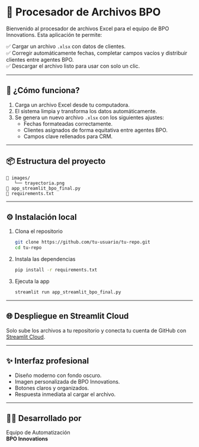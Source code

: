 
# 📁 Procesador de Archivos BPO

Bienvenido al procesador de archivos Excel para el equipo de BPO Innovations. Esta aplicación te permite:

✅ Cargar un archivo `.xlsx` con datos de clientes.  
✅ Corregir automáticamente fechas, completar campos vacíos y distribuir clientes entre agentes BPO.  
✅ Descargar el archivo listo para usar con solo un clic.

---

## 🚀 ¿Cómo funciona?

1. Carga un archivo Excel desde tu computadora.
2. El sistema limpia y transforma los datos automáticamente.
3. Se genera un nuevo archivo `.xlsx` con los siguientes ajustes:
   - Fechas formateadas correctamente.
   - Clientes asignados de forma equitativa entre agentes BPO.
   - Campos clave rellenados para CRM.

---

## 📦 Estructura del proyecto

```
📁 images/
   └── trayectoria.png
📄 app_streamlit_bpo_final.py
📄 requirements.txt
```

---

## ⚙️ Instalación local

1. Clona el repositorio  
   ```bash
   git clone https://github.com/tu-usuario/tu-repo.git
   cd tu-repo
   ```

2. Instala las dependencias  
   ```bash
   pip install -r requirements.txt
   ```

3. Ejecuta la app  
   ```bash
   streamlit run app_streamlit_bpo_final.py
   ```

---

## 🌐 Despliegue en Streamlit Cloud

Solo sube los archivos a tu repositorio y conecta tu cuenta de GitHub con [Streamlit Cloud](https://streamlit.io/cloud).

---

## ✨ Interfaz profesional

- Diseño moderno con fondo oscuro.
- Imagen personalizada de BPO Innovations.
- Botones claros y organizados.
- Respuesta inmediata al cargar el archivo.

---

## 👨‍💻 Desarrollado por

Equipo de Automatización  
**BPO Innovations**
